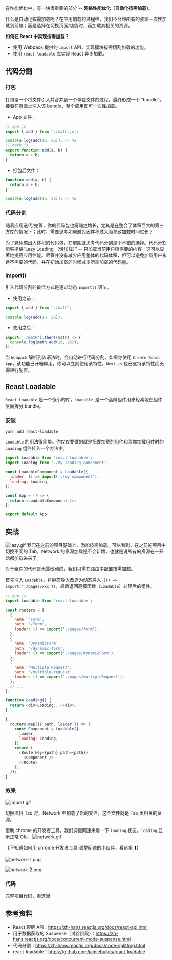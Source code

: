 在性能优化中，有一块很重要的部分 -- **网络性能优化（自动化按需加载）**。

什么是自动化按需加载呢？在应用加载的过程中，我们不会将所有的资源一次性加载到前端；而是选择在切换页面/功能时，再加载其相关的资源。

**如何在 React 中实现按需加载？**

- 使用 Webpack 提供的 `import` API，实现模块按需切割加载的功能。
- 使用 `react-loadable` 库实现 React 异步加载。

## 代码分割

### 打包

打包是一个将文件引入并合并到一个单独文件的过程，最终形成一个 “bundle”。接着在页面上引入该 bundle，整个应用即可一次性加载。

- App 文件：

```js
// app.js
import { add } from './math.js';
```

```js
console.log(add(16, 26)); // 42
// math.js
export function add(a, b) {
  return a + b;
}
```

- 打包后文件：

```js
function add(a, b) {
  return a + b;
}

console.log(add(16, 26)); // 42
```

### 代码分割

随着应用迭代/完善，你的代码包也将随之增长，尤其是在整合了体积巨大的第三方库的情况下；此时，需要思考如何避免因体积过大而导致加载时间过长？

为了避免搞出大体积的代码包，在前期就思考代码分割是个不错的选择。代码分割能够提供“Lazy Loading （懒加载）” -- 只加载当前用户所需要的内容，这可以显著地提高应用性能。尽管并没有减少应用整体的代码体积，但可以避免加载用户永远不需要的代码，并在初始加载的时候减少所需加载的代码量。

### import()

引入代码分割的最佳方式是通过动态 `import()` 语法。

- 使用之前：

```js
import { add } from './math';

console.log(add(16, 26));
```

- 使用之后：

```js
import('./math').then((math) => {
  console.log(math.add(16, 26));
});
```

当 `Webpack` 解析到该语法时，会自动进行代码分割。如果你使用 `Create React App`，该功能已开箱即用，你可以立刻使用该特性。`Next.js` 也已支持该特性而无需进行配置。

## React Loadable

`React Loadable` 是一个很小的库，`Loadable `是一个高阶组件用来轻易地在组件层面拆分 bundle。

### 安装

```
yarn add react-loadable
```

`Loadable` 的用法很简单。你仅仅要做的就是把要加载的组件和当你加载组件时的 `Loading` 组件传入一个方法中。

```js
import Loadable from 'react-loadable';
import Loading from './my-loading-component';

const LoadableComponent = Loadable({
  loader: () => import('./my-component'),
  loading: Loading,
});

const App = () => {
  return <LoadableComponent />;
};

export default App;
```

## 实战

![lazy.gif](https://p3-juejin.byteimg.com/tos-cn-i-k3u1fbpfcp/73d2f3c1154d49cc802ce3226c420022~tplv-k3u1fbpfcp-watermark.image)
我们在之前的项目基础上，添加按需加载。可以看到，在之前的项目中切换不同的 Tab，Network 的资源加载是不会新增，也就是说所有的资源在一开始都加载进来了。

对于组件的代码是无需改动的，我们只需在路由中配置按需加载。

首先引入 `Loadable`，将静态导入改造为动态导入（`() => import('./pages/xxx')`），最后返回高级函数（`Loadable`）处理后的组件。

```js
// App.js
import Loadable from 'react-loadable';

const routers = [
  {
    name: 'Form',
    path: '/form',
    loader: () => import('./pages/form'),
  },
  {
    name: 'DynamicForm',
    path: '/dynamic-form',
    loader: () => import('./pages/dynamicForm'),
  },
  {
    name: 'Multiple Request',
    path: '/multiple-request',
    loader: () => import('./pages/multipleRequest'),
  },
  // ...
];

function Loading() {
  return <div>Loading...</div>;
}

{
  routers.map(({ path, loader }) => {
    const Component = Loadable({
      loader,
      loading: Loading,
    });
    return (
      <Route key={path} path={path}>
        <Component />
      </Route>
    );
  });
}
```

### 效果

![import.gif](https://p6-juejin.byteimg.com/tos-cn-i-k3u1fbpfcp/a4dcfd82761343c8a15a7693ba13d00c~tplv-k3u1fbpfcp-watermark.image)

切换项目 Tab 时，Network 中加载了新的文件，这个文件就是 Tab 页相关的资源。

借助 chrome 的开发者工具，我们调慢网速来看一下 `loading` 状态。`loading` 显示正常 OK。
![network.gif](https://p6-juejin.byteimg.com/tos-cn-i-k3u1fbpfcp/e51af78218cd4852b31efdccdfbcc45d~tplv-k3u1fbpfcp-watermark.image)

【不知道如何用 chrome 开发者工具 调整网速的小伙伴，看这里 ⬇️】

![network-1.png](https://p1-juejin.byteimg.com/tos-cn-i-k3u1fbpfcp/02a2394ba75e4d06a80966194c19041e~tplv-k3u1fbpfcp-watermark.image)

![network-2.png](https://p1-juejin.byteimg.com/tos-cn-i-k3u1fbpfcp/ce2c082a9f344e04ae4cad079e15606c~tplv-k3u1fbpfcp-watermark.image)

### 代码

完整项目代码，[看这里](https://github.com/pinkqq/react-antd/blob/main/src/App.js)

## 参考资料

- React 顶层 API：https://zh-hans.reactjs.org/docs/react-api.html
- 用于数据获取的 Suspense（试验阶段）：https://zh-hans.reactjs.org/docs/concurrent-mode-suspense.html
- 代码分割：https://zh-hans.reactjs.org/docs/code-splitting.html
- react-loadable：https://github.com/jamiebuilds/react-loadable
